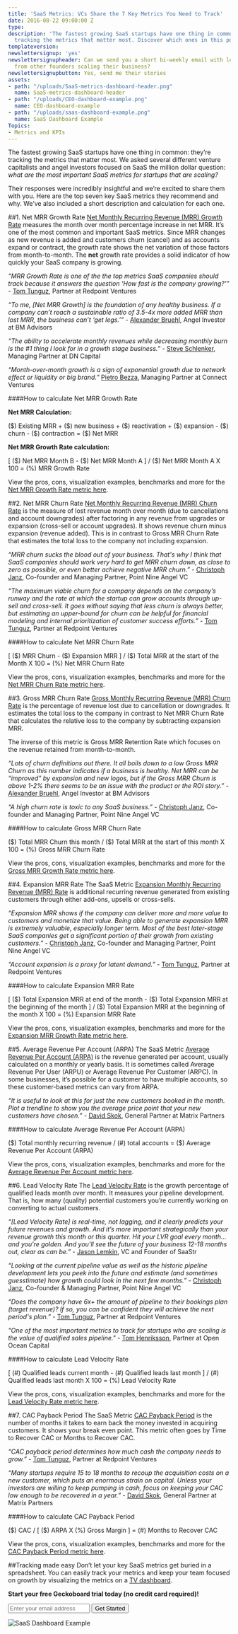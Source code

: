```yaml
---
title: 'SaaS Metrics: VCs Share the 7 Key Metrics You Need to Track'
date: 2016-08-22 09:00:00 Z
type: 
description: 'The fastest growing SaaS startups have one thing in common: they’re
  tracking the metrics that matter most. Discover which ones in this post.'
templateversion: 
newslettersignup: 'yes'
newslettersignupheader: Can we send you a short bi-weekly email with lessons learned
  from other founders scaling their business?
newslettersignupbutton: Yes, send me their stories
assets:
- path: "/uploads/SaaS-metrics-dashboard-header.png"
  name: SaaS-metrics-dashboard-header
- path: "/uploads/CEO-dashboard-example.png"
  name: CEO-dashboard-example
- path: "/uploads/saas-dashboard-example.png"
  name: SaaS Dashboard Example
Topics:
- Metrics and KPIs
---
```


The fastest growing SaaS startups have one thing in common: they’re tracking the metrics that matter most. We asked several different venture capitalists and angel investors focused on SaaS the million dollar question: *what are the most important SaaS metrics for startups that are scaling?* 

Their responses were incredibly insightful and we’re excited to share them with you. Here are the top seven key SaaS metrics they recommend and why. We’ve also included a short description and calculation for each one.

##1. Net MRR Growth Rate
<a href="https://www.geckoboard.com/learn/kpi-examples/saas-kpis/net-mrr-growth-rate" target="_blank">Net Monthly Recurring Revenue (MRR) Growth Rate</a> measures the month over month percentage increase in net MRR. It’s one of the most common and important SaaS metrics. Since MRR changes as new revenue is added and customers churn (cancel) and as accounts expand or contract, the growth rate shows the net variation of those factors from month-to-month. The **net** growth rate provides a solid indicator of how quickly your SaaS company is growing.

*“MRR Growth Rate is one of the the top metrics SaaS companies should track because it answers the question ‘How fast is the company growing?’”* - <a href="http://tomtunguz.com/" target="_blank">Tom Tunguz</a>, Partner at Redpoint Ventures

*“To me, [Net MRR Growth] is the foundation of any healthy business. If a company can’t reach a sustainable ratio of 3.5-4x more added MRR than lost MRR, the business can’t ‘get legs.’”* - <a href="https://angel.co/abruehl" target="_blank">Alexander Bruehl</a>, Angel Investor at BM Advisors

*“The ability to accelerate monthly revenues while decreasing monthly burn is the #1 thing I look for in a growth stage business.”* - <a href="http://dncapital.com/team/steve-schlenker/" target="_blank">Steve Schlenker</a>, Managing Partner at DN Capital

*“Month-over-month growth is a sign of exponential growth due to network effect or liquidity or big brand.”* <a href="http://connectventures.co.uk/" target="_blank">Pietro Bezza</a>, Managing Partner at Connect Ventures


####How to calculate Net MRR Growth Rate

**Net MRR Calculation:**

<p>
<span class="calculation part">($) Existing MRR</span> 
<span class="calculation sign">+</span> 
<span class="calculation part">($) new business</span> 
<span class="calculation sign">+</span> 
<span class="calculation part">($) reactivation</span> 
<span class="calculation sign">+</span> 
<span class="calculation part">($) expansion</span> 
<span class="calculation sign">-</span> 
<span class="calculation part">($) churn</span> 
<span class="calculation sign">-</span> 
<span class="calculation part">($) contraction</span> 
<span class="calculation sign">=</span> 
<span class="calculation answer">($) Net MRR</span>
</p>


**Net MRR Growth Rate calculation:**

<p>
[ <span class="calculation part">($) Net MRR Month B</span> 
<span class="calculation sign">-</span> 
<span class="calculation part">($) Net MRR Month A</span> ]
<span class="calculation sign">/</span> 
<span class="calculation part">($) Net MRR Month A</span> 
<span class="calculation sign">X</span> 
<span class="calculation part">100</span> 
<span class="calculation sign">=</span> 
<span class="calculation answer">(%) MRR Growth Rate</span>
</p>


View the pros, cons, visualization examples, benchmarks and more for the <a href="https://www.geckoboard.com/learn/kpi-examples/saas-kpis/net-mrr-growth-rate" target="_blank">Net MRR Growth Rate metric here</a>.

##2. Net MRR Churn Rate
<a href="https://www.geckoboard.com/learn/kpi-examples/saas-kpis/net-mrr-churn-rate" target="_blank">Net Monthly Recurring Revenue (MRR) Churn Rate</a> is the measure of lost revenue month over month (due to cancellations and account downgrades) after factoring in any revenue from upgrades or expansion (cross-sell or account upgrades). It shows revenue churn minus expansion (revenue added). This is in contrast to Gross MRR Churn Rate that estimates the total loss to the company not including expansion.

*“MRR churn sucks the blood out of your business. That's why I think that SaaS companies should work very hard to get MRR churn down, as close to zero as possible, or even better achieve negative MRR churn.”* - <a href="http://christophjanz.blogspot.com/2015/02/why-most-saas-startups-should-aim-for.html" target="_blank">Christoph Janz</a>, Co-founder and Managing Partner, Point Nine Angel VC

*“The maximum viable churn for a company depends on the company’s runway and the rate at which the startup can grow accounts through up-sell and cross-sell. It goes without saying that less churn is always better, but estimating an upper-bound for churn can be helpful for financial modeling and internal prioritization of customer success efforts.”* - <a href="http://tomtunguz.com/maximum-viable-churn/" target="_blank">Tom Tunguz</a>, Partner at Redpoint Ventures

####How to calculate Net MRR Churn Rate

<p>
[ <span class="calculation part">($) MRR Churn</span> 
<span class="calculation sign">-</span> 
<span class="calculation part">($) Expansion MRR</span> ]
<span class="calculation sign">/</span> 
<span class="calculation part">($) Total MRR at the start of the Month</span> 
<span class="calculation sign">X</span> 
<span class="calculation part">100</span> 
<span class="calculation sign">=</span> 
<span class="calculation answer">(%) Net MRR Churn Rate</span>
</p>


View the pros, cons, visualization examples, benchmarks and more for the <a href="https://www.geckoboard.com/learn/kpi-examples/saas-kpis/net-mrr-churn-rate" target="_blank">Net MRR Churn Rate metric here</a>.

##3. Gross MRR Churn Rate
<a href="https://www.geckoboard.com/learn/kpi-examples/saas-kpis/gross-mrr-churn-rate" target="_blank">Gross Monthly Recurring Revenue (MRR) Churn Rate</a> is the percentage of revenue lost due to cancellation or downgrades. It estimates the total loss to the company in contrast to Net MRR Churn Rate that calculates the relative loss to the company by subtracting expansion MRR.

The inverse of this metric is Gross MRR Retention Rate which focuses on the revenue retained from month-to-month.

*“Lots of churn definitions out there. It all boils down to a low Gross MRR Churn as this number indicates if a business is healthy. Net MRR can be “improved” by expansion and new logos, but if the Gross MRR Churn is above 1-2% there seems to be an issue with the product or the ROI story.”* - <a href="https://angel.co/abruehl" target="_blank">Alexander Bruehl</a>, Angel Investor at BM Advisors

*“A high churn rate is toxic to any SaaS business.”* - <a href="http://christophjanz.blogspot.com/" target="_blank">Christoph Janz</a>, Co-founder and Managing Partner, Point Nine Angel VC

####How to calculate Gross MRR Churn Rate

<p>
<span class="calculation part">($) Total MRR Churn this month</span> 
<span class="calculation sign">/</span> 
<span class="calculation part">($) Total MRR at the start of this month</span> 
<span class="calculation sign">X</span> 
<span class="calculation part">100</span> 
<span class="calculation sign">=</span> 
<span class="calculation answer">(%) Gross MRR Churn Rate</span>
</p>

View the pros, cons, visualization examples, benchmarks and more for the <a href="https://www.geckoboard.com/learn/kpi-examples/saas-kpis/gross-mrr-churn-rate" target="_blank">Gross MRR Growth Rate metric here</a>.


##4. Expansion MRR Rate
The SaaS Metric <a href="https://www.geckoboard.com/learn/kpi-examples/saas-kpis/expansion-mrr-rate" target="_blank">Expansion Monthly Recurring Revenue (MRR) Rate</a> is additional recurring revenue generated from existing customers through either add-ons, upsells or cross-sells.

*“Expansion MRR shows if the company can deliver more and more value to customers and monetize that value. Being able to generate expansion MRR is extremely valuable, especially longer term. Most of the best later-stage SaaS companies get a significant portion of their growth from existing customers.”* - <a href="http://christophjanz.blogspot.com/" target="_blank">Christoph Janz</a>, Co-founder and Managing Partner, Point Nine Angel VC

*“Account expansion is a proxy for latent demand.”* - <a href="http://tomtunguz.com/" target="_blank">Tom Tunguz</a>, Partner at Redpoint Ventures

####How to calculate Expansion MRR Rate

<p>
[ <span class="calculation part">($) Total Expansion MRR at end of the month</span> 
<span class="calculation sign">-</span> 
<span class="calculation part">($) Total Expansion MRR at the beginning of the month</span> ]
<span class="calculation sign">/</span> 
<span class="calculation part">($) Total Expansion MRR at the beginning of the month</span> 
<span class="calculation sign">X</span> 
<span class="calculation part">100</span> 
<span class="calculation sign">=</span> 
<span class="calculation answer">(%) Expansion MRR Rate</span>
</p>

View the pros, cons, visualization examples, benchmarks and more for the <a href="https://www.geckoboard.com/learn/kpi-examples/saas-kpis/expansion-mrr-rate" target="_blank">Expansion MRR Growth Rate metric here</a>.

##5. Average Revenue Per Account (ARPA)
The SaaS Metric <a href="https://www.geckoboard.com/learn/kpi-examples/saas-kpis/average-revenue-per-account-arpa" target="_blank">Average Revenue Per Account (ARPA)</a> is the revenue generated per account, usually calculated on a monthly or yearly basis. It is sometimes called Average Revenue Per User (ARPU) or Average Revenue Per Customer (ARPC). In some businesses, it’s possible for a customer to have multiple accounts, so these customer-based metrics can vary from ARPA.

*“It is useful to look at this for just the new customers booked in the month. Plot a trendline to show you the average price point that your new customers have chosen.”* - <a href="http://www.forentrepreneurs.com/saas-metrics-2-definitions-2/" target="_blank">David Skok</a>, General Partner at Matrix Partners

####How to calculate Average Revenue Per Account (ARPA)

<p>
<span class="calculation part">($) Total monthly recurring revenue</span> 
<span class="calculation sign">/</span> 
<span class="calculation part">(#) total accounts</span> 
<span class="calculation sign">=</span> 
<span class="calculation answer">($) Average Revenue Per Account (ARPA)</span>
</p>

View the pros, cons, visualization examples, benchmarks and more for the <a href="https://www.geckoboard.com/learn/kpi-examples/saas-kpis/average-revenue-per-account-arpa" target="_blank">Average Revenue Per Account metric here</a>.

##6. Lead Velocity Rate
The <a href="https://www.geckoboard.com/learn/kpi-examples/saas-kpis/lead-velocity-rate" target="_blank">Lead Velocity Rate</a> is the growth percentage of qualified leads month over month. It measures your pipeline development. That is, how many (quality) potential customers you’re currently working on converting to actual customers. 

*“[Lead Velocity Rate] is real-time, not lagging, and it clearly predicts your future revenues and growth.  And it’s more important strategically than your revenue growth this month or this quarter. Hit your LVR goal every month… and you’re golden. And you’ll see the future of your business 12-18 months out, clear as can be.”* - <a href="https://www.saastr.com/why-lead-velocity-rate-lvr-is-the-most-important-metric-in-saas/" target="_blank">Jason Lemkin</a>, VC and Founder of SaaStr

*“Looking at the current pipeline value as well as the historic pipeline development lets you peek into the future and estimate (and sometimes guesstimate) how growth could look in the next few months.”* - <a href="http://christophjanz.blogspot.com/" target="_blank">Christoph Janz</a>, Co-founder & Managing Partner, Point Nine Angel VC

*“Does the company have 6x+ the amount of pipeline to their bookings plan (target revenue)? If so, you can be confident they will achieve the next period's plan.”* - <a href="http://tomtunguz.com/" target="_blank">Tom Tunguz</a>, Partner at Redpoint Ventures

*"One of the most important metrics to track for startups who are scaling is the value of qualified sales pipeline."* - <a href="http://openoceancapital.com/" target="_blank">Tom Henriksson</a>, Partner at Open Ocean Capital

####How to calculate Lead Velocity Rate

<p>
[ <span class="calculation part">(#) Qualified leads current month</span> 
<span class="calculation sign">-</span> 
<span class="calculation part">(#) Qualified leads last month</span> ]
<span class="calculation sign">/</span> 
<span class="calculation part">(#) Qualified leads last month</span> 
<span class="calculation sign">X</span> 
<span class="calculation part">100</span> 
<span class="calculation sign">=</span> 
<span class="calculation answer">(%) Lead Velocity Rate</span>
</p>

View the pros, cons, visualization examples, benchmarks and more for the <a href="https://www.geckoboard.com/learn/kpi-examples/saas-kpis/lead-velocity-rate" target="_blank">Lead Velocity Rate metric here</a>.

##7. CAC Payback Period
The SaaS Metric <a href="https://www.geckoboard.com/learn/kpi-examples/saas-kpis/cac-payback-period" target="_blank">CAC Payback Period</a> is the number of months it takes to earn back the money invested in acquiring customers. It shows your break even point. This metric often goes by Time to Recover CAC or Months to Recover CAC.

*“CAC payback period determines how much cash the company needs to grow.”* - <a href="http://tomtunguz.com/" target="_blank">Tom Tunguz</a>, Partner at Redpoint Ventures

*“Many startups require 15 to 18 months to recoup the acquisition costs on a new customer, which puts an enormous strain on capital. Unless your investors are willing to keep pumping in cash, focus on keeping your CAC low enough to be recovered in a year.”* - <a href="http://labs.openviewpartners.com/saas-customer-acquisition-best-practices/" target="_blank">David Skok</a>, General Partner at Matrix Partners

####How to calculate CAC Payback Period

<p>
<span class="calculation part">($) CAC</span> 
<span class="calculation sign">/</span> 
[ <span class="calculation part">($) ARPA</span> 
<span class="calculation sign">X</span> 
<span class="calculation part">(%) Gross Margin</span> ]
<span class="calculation sign">=</span> 
<span class="calculation answer">(#) Months to Recover CAC</span>
</p>

View the pros, cons, visualization examples, benchmarks and more for the <a href="https://www.geckoboard.com/learn/kpi-examples/saas-kpis/cac-payback-period" target="_blank">CAC Payback Period metric here</a>.


##Tracking made easy
Don’t let your key SaaS metrics get buried in a spreadsheet. You can easily track your metrics and keep your team focused on growth by visualizing the metrics on a [TV dashboard](https://www.geckoboard.com/learn/dashboard-examples/saas-dashboard-example/).

**Start your free Geckoboard trial today (no credit card required)!**

<form action="/try-geckoboard/" method="get" class="inline__signup-form">
<input type="email" name="email" placeholder="Enter your email address" />
<button class="btn">Get Started</button>
</form>

![SaaS Dashboard Example](/uploads/saas-dashboard-example.png)
